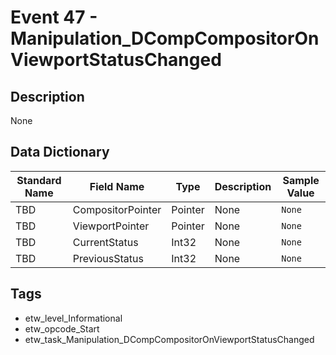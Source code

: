 # Event 47 - Manipulation_DCompCompositorOnViewportStatusChanged

## Description
None

## Data Dictionary
|Standard Name|Field Name|Type|Description|Sample Value|
|---|---|---|---|---|
|TBD|CompositorPointer|Pointer|None|`None`|
|TBD|ViewportPointer|Pointer|None|`None`|
|TBD|CurrentStatus|Int32|None|`None`|
|TBD|PreviousStatus|Int32|None|`None`|

## Tags
* etw_level_Informational
* etw_opcode_Start
* etw_task_Manipulation_DCompCompositorOnViewportStatusChanged